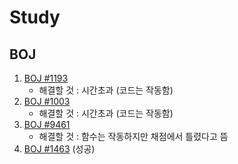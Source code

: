 # Study

## BOJ
1. [BOJ #1193](https://github.com/Puilin/My-own-code/blob/master/BOJ/1193.py)
    * 해결할 것 : 시간초과 (코드는 작동함)
2. [BOJ #1003](https://github.com/Puilin/My-own-code/blob/master/BOJ/1003.py)
    * 해결할 것 : 시간초과 (코드는 작동함)
3. [BOJ #9461](https://github.com/Puilin/My-own-code/blob/master/BOJ/9461.py)
    * 해결할 것 : 함수는 작동하지만 채점에서 틀렸다고 뜸
4. [BOJ #1463](https://github.com/Puilin/My-own-code/blob/master/BOJ/1463.py) (성공)
